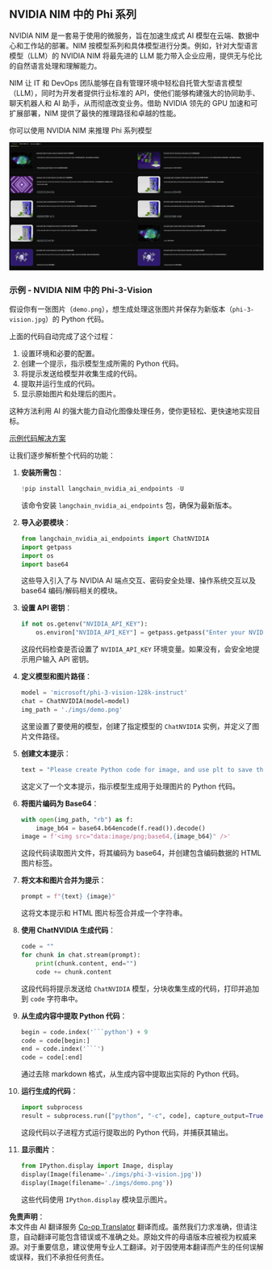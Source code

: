 <!--
CO_OP_TRANSLATOR_METADATA:
{
  "original_hash": "7b08e277df2a9307f861ae54bc30c772",
  "translation_date": "2025-07-16T19:33:46+00:00",
  "source_file": "md/01.Introduction/02/06.NVIDIA.md",
  "language_code": "zh"
}
-->
## NVIDIA NIM 中的 Phi 系列

NVIDIA NIM 是一套易于使用的微服务，旨在加速生成式 AI 模型在云端、数据中心和工作站的部署。NIM 按模型系列和具体模型进行分类。例如，针对大型语言模型（LLM）的 NVIDIA NIM 将最先进的 LLM 能力带入企业应用，提供无与伦比的自然语言处理和理解能力。

NIM 让 IT 和 DevOps 团队能够在自有管理环境中轻松自托管大型语言模型（LLM），同时为开发者提供行业标准的 API，使他们能够构建强大的协同助手、聊天机器人和 AI 助手，从而彻底改变业务。借助 NVIDIA 领先的 GPU 加速和可扩展部署，NIM 提供了最快的推理路径和卓越的性能。

你可以使用 NVIDIA NIM 来推理 Phi 系列模型

![nim](../../../../../translated_images/Phi-NIM.09bebb743387ee4a5028d7d4f8fed55e619711b26c8937526b43a2af980f7dcf.zh.png)

### **示例 - NVIDIA NIM 中的 Phi-3-Vision**

假设你有一张图片（`demo.png`），想生成处理这张图片并保存为新版本（`phi-3-vision.jpg`）的 Python 代码。

上面的代码自动完成了这个过程：

1. 设置环境和必要的配置。
2. 创建一个提示，指示模型生成所需的 Python 代码。
3. 将提示发送给模型并收集生成的代码。
4. 提取并运行生成的代码。
5. 显示原始图片和处理后的图片。

这种方法利用 AI 的强大能力自动化图像处理任务，使你更轻松、更快速地实现目标。

[示例代码解决方案](../../../../../code/06.E2E/E2E_Nvidia_NIM_Phi3_Vision.ipynb)

让我们逐步解析整个代码的功能：

1. **安装所需包**：
    ```python
    !pip install langchain_nvidia_ai_endpoints -U
    ```
    该命令安装 `langchain_nvidia_ai_endpoints` 包，确保为最新版本。

2. **导入必要模块**：
    ```python
    from langchain_nvidia_ai_endpoints import ChatNVIDIA
    import getpass
    import os
    import base64
    ```
    这些导入引入了与 NVIDIA AI 端点交互、密码安全处理、操作系统交互以及 base64 编码/解码相关的模块。

3. **设置 API 密钥**：
    ```python
    if not os.getenv("NVIDIA_API_KEY"):
        os.environ["NVIDIA_API_KEY"] = getpass.getpass("Enter your NVIDIA API key: ")
    ```
    这段代码检查是否设置了 `NVIDIA_API_KEY` 环境变量。如果没有，会安全地提示用户输入 API 密钥。

4. **定义模型和图片路径**：
    ```python
    model = 'microsoft/phi-3-vision-128k-instruct'
    chat = ChatNVIDIA(model=model)
    img_path = './imgs/demo.png'
    ```
    这里设置了要使用的模型，创建了指定模型的 `ChatNVIDIA` 实例，并定义了图片文件路径。

5. **创建文本提示**：
    ```python
    text = "Please create Python code for image, and use plt to save the new picture under imgs/ and name it phi-3-vision.jpg."
    ```
    这定义了一个文本提示，指示模型生成用于处理图片的 Python 代码。

6. **将图片编码为 Base64**：
    ```python
    with open(img_path, "rb") as f:
        image_b64 = base64.b64encode(f.read()).decode()
    image = f'<img src="data:image/png;base64,{image_b64}" />'
    ```
    这段代码读取图片文件，将其编码为 base64，并创建包含编码数据的 HTML 图片标签。

7. **将文本和图片合并为提示**：
    ```python
    prompt = f"{text} {image}"
    ```
    这将文本提示和 HTML 图片标签合并成一个字符串。

8. **使用 ChatNVIDIA 生成代码**：
    ```python
    code = ""
    for chunk in chat.stream(prompt):
        print(chunk.content, end="")
        code += chunk.content
    ```
    这段代码将提示发送给 `ChatNVIDIA` 模型，分块收集生成的代码，打印并追加到 `code` 字符串中。

9. **从生成内容中提取 Python 代码**：
    ```python
    begin = code.index('```python') + 9
    code = code[begin:]
    end = code.index('```')
    code = code[:end]
    ```
    通过去除 markdown 格式，从生成内容中提取出实际的 Python 代码。

10. **运行生成的代码**：
    ```python
    import subprocess
    result = subprocess.run(["python", "-c", code], capture_output=True)
    ```
    这段代码以子进程方式运行提取出的 Python 代码，并捕获其输出。

11. **显示图片**：
    ```python
    from IPython.display import Image, display
    display(Image(filename='./imgs/phi-3-vision.jpg'))
    display(Image(filename='./imgs/demo.png'))
    ```
    这些代码使用 `IPython.display` 模块显示图片。

**免责声明**：  
本文件由 AI 翻译服务 [Co-op Translator](https://github.com/Azure/co-op-translator) 翻译而成。虽然我们力求准确，但请注意，自动翻译可能包含错误或不准确之处。原始文件的母语版本应被视为权威来源。对于重要信息，建议使用专业人工翻译。对于因使用本翻译而产生的任何误解或误释，我们不承担任何责任。
